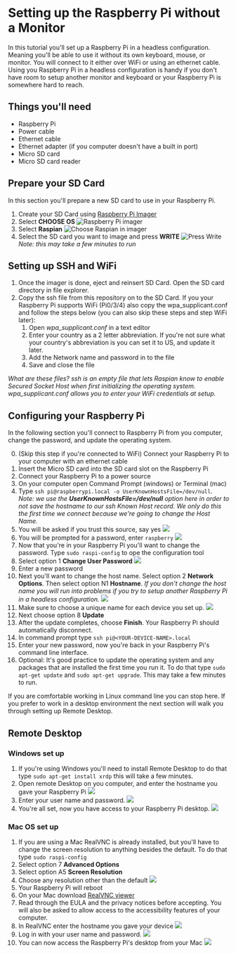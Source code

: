 # Setting up the Raspberry Pi without a Monitor
In this tutorial you'll set up a Raspberry Pi in a headless configuration. Meaning you'll be able to use it without its own keyboard, mouse, or monitor. You will connect to it either over WiFi or using an ethernet cable. Using you Raspberry Pi in a headless configuration is handy if you don't have room to setup another monitor and keyboard or your Raspberry Pi is somewhere hard to reach. 
## Things you'll need
- Raspberry Pi
- Power cable
- Ethernet cable
- Ethernet adapter (if you computer doesn't have a built in port)
- Micro SD card
- Micro SD card reader
## Prepare your SD Card
In this section you'll prepare a new SD card to use in your Raspberry Pi.
1. Create your SD Card using [Raspberry Pi Imager](https://www.raspberrypi.org/blog/raspberry-pi-imager-imaging-utility/)
1. Select **CHOOSE OS**
![Raspberry Pi imager](images/raspberry-pi-imager.png)
1. Select **Raspian**
![Choose Raspian in imager](images/select-os.png)
1. Select the SD card you want to image and press **WRITE**
![Press Write](images/write.png)
*Note: this may take a few minutes to run*
## Setting up SSH and WiFi
1. Once the imager is done, eject and reinsert SD Card. Open the SD card directory in file explorer.
1. Copy the ssh file from this repository on to the SD Card. If you your Raspberry Pi supports WiFi (Pi0/3/4) also copy the wpa_supplicant.conf and follow the steps below (you can also skip these steps and step WiFi later):
    1. Open *wpa_supplicant.conf* in a text editor
    1. Enter your country as a 2 letter abbreviation. If you're not sure what your country's abbreviation is you can set it to US, and update it later.
    1. Add the Network name and password in to the file
    1. Save and close the file

*What are these files? ssh is an empty file that lets Raspian know to enable Secured Socket Host when first initializing the operating system. wpa_supplicant.conf allows you to enter your WiFi credentials at setup.*

## Configuring your Raspberry Pi
In the following section you'll connect to Raspberry Pi from you computer, change the password, and update the operating system.

0. (Skip this step if you're connected to WiFi) Connect your Raspberry Pi to your computer with an ethernet cable
1. Insert the Micro SD card into the SD card slot on the Raspberry Pi
1. Connect your Raspberry Pi to a power source
1. On your computer open Command Prompt (windows) or Terminal (mac)
1. Type `ssh pi@raspberrypi.local -o UserKnownHostsFile=/dev/null`. *Note: we use the **UserKnownHostsFile=/dev/null** option here in order to not save the hostname to our ssh Known Host record. We only do this the first time we connect because we're going to change the Host Name.*
1. You will be asked if you trust this source, say yes
![](images/ssh-wifi.png)
1. You will be prompted for a password, enter `raspberry` 
![](images/ssh-wifi-logged-in.png)
1. Now that you're in your Raspberry Pi you'll want to change the password. Type `sudo raspi-config` to ope the configuration tool
1. Select option 1 **Change User Password**
![](images/raspi-config.png)
1. Enter a new password
1. Next you'll want to change the host name. Select option 2 **Network Options**. Then select option N1 **Hostname**. *If you don't change the host name you will run into problems if you try to setup another Raspberry Pi in a headless configuration.*
![](images/raspi-config-network.png)
1. Make sure to choose a unique name for each device you set up.
![](images/raspi-config-network-hostname.png)
1. Next choose option 8 **Update**
1. After the update completes, choose **Finish**. Your Raspberry Pi should automatically disconnect.
1. In command prompt type `ssh pi@<YOUR-DEVICE-NAME>.local`
1. Enter your new password, now you're back in your Raspberry Pi's command line interface.
1. Optional: It's good practice to update the operating system and any packages that are installed the first time you run it. To do that type `sudo apt-get update` and `sudo apt-get upgrade`. This may take a few minutes to run.

If you are comfortable working in Linux command line you can stop here. If you prefer to work in a desktop environment the next section will walk you through setting up Remote Desktop.

## Remote Desktop
### Windows set up
1. If you're using Windows you'll need to install Remote Desktop to do that type `sudo apt-get install xrdp` this will take a few minutes.
1. Open remote Desktop on you computer, and enter the hostname you gave your Raspberry Pi
![](images/remote.png)
1. Enter your user name and password.
![](images/remote-desktop.png)
1. You're all set, now you have access to your Raspberry Pi desktop.
![](images/pi-desktop.png)
### Mac OS set up
1. If you are using a Mac RealVNC is already installed, but you'll have to change the screen resolution to anything besides the default. To do that type `sudo raspi-config`
1. Select option 7 **Advanced Options**
1. Select option A5 **Screen Resolution**
1. Choose any resolution other than the default
![](images/resolution.png)
1. Your Raspberry Pi will reboot
1. On your Mac download [RealVNC viewer](https://www.realvnc.com/en/connect/download/viewer/macos/)
1. Read through the EULA and the privacy notices before accepting. You will also be asked to allow access to the accessibility features of your computer.
1. In RealVNC enter the hostname you gave your device
![](images/vnc-hostname.png)
1. Log in with your user name and password.
![](images/vnc-log-in.png)
1. You can now access the Raspberry Pi's desktop from your Mac
![](images/mac-desktop.png)

    


